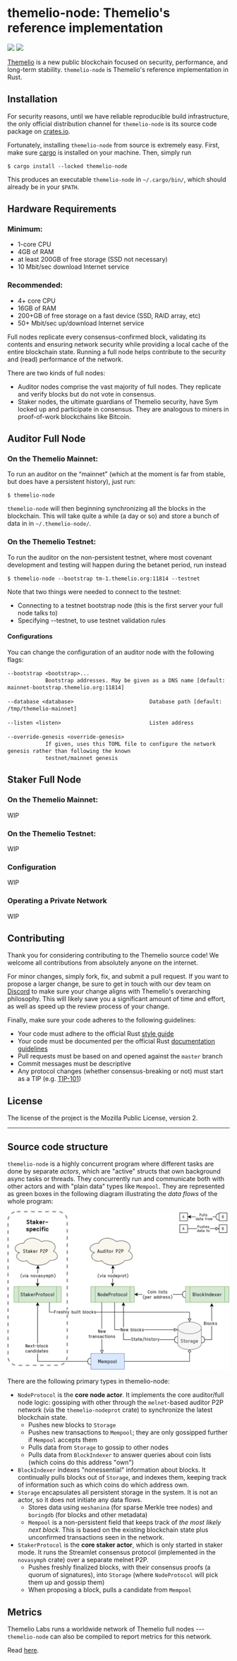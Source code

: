 # themelio-node: Themelio's reference implementation

[![](https://img.shields.io/crates/v/themelio-node)](https://crates.io/crates/themelio-node)
![](https://img.shields.io/crates/l/themelio-node)

[Themelio](https://themelio.org) is a new public blockchain focused on security, performance, and long-term stability. `themelio-node` is Themelio's reference implementation in Rust.

## Installation

For security reasons, until we have reliable reproducible build infrastructure, the only official distribution channel for `themelio-node` is its source code package on [crates.io](https://crates.io).

Fortunately, installing `themelio-node` from source is extremely easy. First, make sure [cargo](https://doc.rust-lang.org/cargo/getting-started/installation.html) is installed on your machine. Then, simply run

```
$ cargo install --locked themelio-node
```

This produces an executable `themelio-node` in `~/.cargo/bin/`, which should already be in your `$PATH`.

## Hardware Requirements

### Minimum:

- 1-core CPU
- 4GB of RAM
- at least 200GB of free storage (SSD not necessary)
- 10 Mbit/sec download Internet service

### Recommended:

- 4+ core CPU
- 16GB of RAM
- 200+GB of free storage on a fast device (SSD, RAID array, etc)
- 50+ Mbit/sec up/download Internet service

Full nodes replicate every consensus-confirmed block, validating its contents and ensuring network security while providing a local cache of the entire blockchain state. Running a full node helps contribute to the security and (read) performance of the network.

There are two kinds of full nodes:

- Auditor nodes comprise the vast majority of full nodes. They replicate and verify blocks but do not vote in consensus.
- Staker nodes, the ultimate guardians of Themelio security, have Sym locked up and participate in consensus. They are analogous to miners in proof-of-work blockchains like Bitcoin.

## Auditor Full Node

### On the Themelio Mainnet:

To run an auditor on the “mainnet” (which at the moment is far from stable, but does have a persistent history), just run:

```
$ themelio-node
```

`themelio-node` will then beginning synchronizing all the blocks in the blockchain. This will take quite a while (a day or so) and store a bunch of data in in `~/.themelio-node/`.

### On the Themelio Testnet:

To run the auditor on the non-persistent testnet, where most covenant development and testing will happen during the betanet period, run instead

```
$ themelio-node --bootstrap tm-1.themelio.org:11814 --testnet
```

Note that two things were needed to connect to the testnet:

- Connecting to a testnet bootstrap node (this is the first server your full node talks to)
- Specifying --testnet, to use testnet validation rules

#### Configurations

You can change the configuration of an auditor node with the following flags:

```
--bootstrap <bootstrap>...
            Bootstrap addresses. May be given as a DNS name [default: mainnet-bootstrap.themelio.org:11814]

--database <database>                        Database path [default: /tmp/themelio-mainnet]

--listen <listen>                            Listen address

--override-genesis <override-genesis>
            If given, uses this TOML file to configure the network genesis rather than following the known
            testnet/mainnet genesis
```

## Staker Full Node

### On the Themelio Mainnet:

WIP

### On the Themelio Testnet:

WIP

### Configuration

WIP

### Operating a Private Network

WIP

## Contributing

Thank you for considering contributing to the Themelio source code! We welcome all contributions from absolutely anyone on the internet.

For minor changes, simply fork, fix, and submit a pull request. If you want to propose a larger change, be sure to get in touch with our dev team on [Discord]() to make sure your change aligns with Themelio's overarching philosophy. This will likely save you a significant amount of time and effort, as well as speed up the review process of your change.

Finally, make sure your code adheres to the following guidelines:

- Your code must adhere to the official Rust [style guide](https://github.com/rust-dev-tools/fmt-rfcs/blob/master/guide/guide.md)
- Your code must be documented per the official Rust [documentation guidelines](https://rust-lang.github.io/api-guidelines/documentation.html)
- Pull requests must be based on and opened against the `master` branch
- Commit messages must be descriptive
- Any protocol changes (whether consensus-breaking or not) must start as a TIP (e.g. [TIP-101](https://github.com/themeliolabs/themelio-node/issues/87))

## License

The license of the project is the Mozilla Public License, version 2.

---

## Source code structure

`themelio-node` is a highly concurrent program where different tasks are done by separate _actors_, which are "active" structs that own background async tasks or threads. They concurrently run and communicate both with other actors and with "plain data" types like `Mempool`. They are represented as green boxes in the following diagram illustrating the _data flows_ of the whole program:

![](diagram.png)

There are the following primary types in themelio-node:

- `NodeProtocol` is the **core node actor**. It implements the core auditor/full node logic: gossiping with other through the `melnet`-based auditor P2P network (via the `themelio-nodeprot` crate) to synchronize the latest blockchain state.
  - Pushes new blocks to `Storage`
  - Pushes new transactions to `Mempool`; they are only gossipped further if `Mempool` accepts them
  - Pulls data from `Storage` to gossip to other nodes
  - Pulls data from `BlockIndexer` to answer queries about coin lists (which coins do this address "own")
- `BlockIndexer` indexes "nonessential" information about blocks. It continually pulls blocks out of `Storage`, and indexes them, keeping track of information such as which coins do which address own.
- `Storage` encapsulates all persistent storage in the system. It is not an actor, so it does not initiate any data flows.
  - Stores data using `meshanina` (for sparse Merkle tree nodes) and `boringdb` (for blocks and other metadata)
  - `Mempool` is a non-persistent field that keeps track of _the most likely next block_. This is based on the existing blockchain state plus unconfirmed transactions seen in the network.
- `StakerProtocol` is the **core staker actor**, which is only started in staker mode. It runs the Streamlet consensus protocol (implemented in the `novasymph` crate) over a separate melnet P2P.
  - Pushes freshly finalized blocks, with their consensus proofs (a quorum of signatures), into `Storage` (where `NodeProtocol` will pick them up and gossip them)
  - When proposing a block, pulls a candidate from `Mempool`

## Metrics

Themelio Labs runs a worldwide network of Themelio full nodes --- `themelio-node` can also be compiled to report metrics for this network.

Read [here](Metrics.md).
